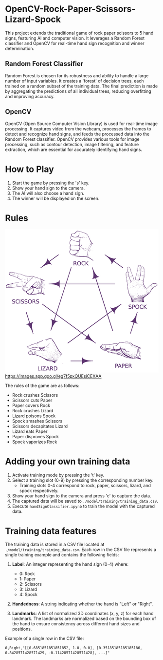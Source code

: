 # OpenCV-Rock-Paper-Scissors-Lizard-Spock
This project extends the traditional game of rock paper scissors to 5 hand signs, featuring AI and computer vision. It leverages a Random Forest classifier and OpenCV for real-time hand sign recognition and winner determination.

## Random Forest Classifier
Random Forest is chosen for its robustness and ability to handle a large number of input variables. It creates a 'forest' of decision trees, each trained on a random subset of the training data. The final prediction is made by aggregating the predictions of all individual trees, reducing overfitting and improving accuracy.

## OpenCV
OpenCV (Open Source Computer Vision Library) is used for real-time image processing. It captures video from the webcam, processes the frames to detect and recognize hand signs, and feeds the processed data into the Random Forest classifier. OpenCV provides various tools for image processing, such as contour detection, image filtering, and feature extraction, which are essential for accurately identifying hand signs.


# How to Play
1. Start the game by pressing the 's' key.
2. Show your hand sign to the camera.
3. The AI will also choose a hand sign.
4. The winner will be displayed on the screen.

# Rules
![Rules Image](./rules.webp)
https://images.app.goo.gl/eg7f5pxQUEsiCEXAA


The rules of the game are as follows:
- Rock crushes Scissors
- Scissors cuts Paper
- Paper covers Rock
- Rock crushes Lizard
- Lizard poisons Spock
- Spock smashes Scissors
- Scissors decapitates Lizard
- Lizard eats Paper
- Paper disproves Spock
- Spock vaporizes Rock


# Adding your own training data
1. Activate training mode by pressing the 't' key.
2. Select a training slot (0-9) by pressing the corresponding number key.
    - Training slots 0-4 correspond to rock, paper, scissors, lizard, and spock respectively.
3. Show your hand sign to the camera and press 'c' to capture the data.
4. The captured data will be saved to `./model/training/training_data.csv`.
5. Execute `handSignClassifier.ipynb` to train the model with the captured data.

# Training data features
The training data is stored in a CSV file located at `./model/training/training_data.csv`. Each row in the CSV file represents a single training example and contains the following fields:

1. **Label**: An integer representing the hand sign (0-4) where:
    - 0: Rock
    - 1: Paper
    - 2: Scissors
    - 3: Lizard
    - 4: Spock

2. **Handedness**: A string indicating whether the hand is "Left" or "Right".

3. **Landmarks**: A list of normalized 3D coordinates (x, y, z) for each hand landmark. The landmarks are normalized based on the bounding box of the hand to ensure consistency across different hand sizes and positions.

Example of a single row in the CSV file:
```csv
0,Right,"[[0.6851851851851852, 1.0, 0.0], [0.35185185185185186, 0.8428571428571429, -0.11428571428571428], ...]"
